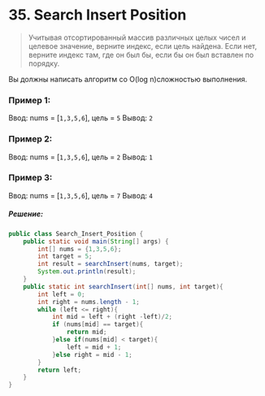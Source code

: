 # 35. Search Insert Position

>Учитывая отсортированный массив различных целых чисел и целевое значение, верните индекс, если цель найдена. Если нет, верните индекс там, где он был бы, если бы он был вставлен по порядку.

Вы должны написать алгоритм со  O(log n)сложностью выполнения.

### Пример 1:
Ввод: nums = [`1,3,5,6`], цель = `5`
 Вывод: `2`

### Пример 2:
Ввод: nums = [`1,3,5,6`], цель = `2`
 Вывод: `1`

### Пример 3:
Ввод: nums = [`1,3,5,6`], цель = `7`
 Вывод: `4`

##### Решение:
```java
public class Search_Insert_Position {
    public static void main(String[] args) {
        int[] nums = {1,3,5,6};
        int target = 5;
        int result = searchInsert(nums, target);
        System.out.println(result);
    }
    public static int searchInsert(int[] nums, int target){
        int left = 0;
        int right = nums.length - 1;
        while (left <= right){
            int mid = left + (right -left)/2;
            if (nums[mid] == target){
                return mid;
            }else if(nums[mid] < target){
                left = mid + 1;
            }else right = mid - 1;
        }
        return left;
    }
}
